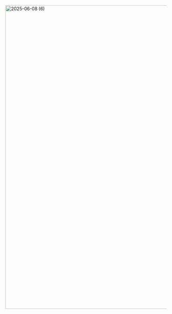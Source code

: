 <img width="947" alt="2025-06-08 (6)" src="https://github.com/user-attachments/assets/2d168630-c8b1-46f5-b9fa-abf7f5490c26" />

